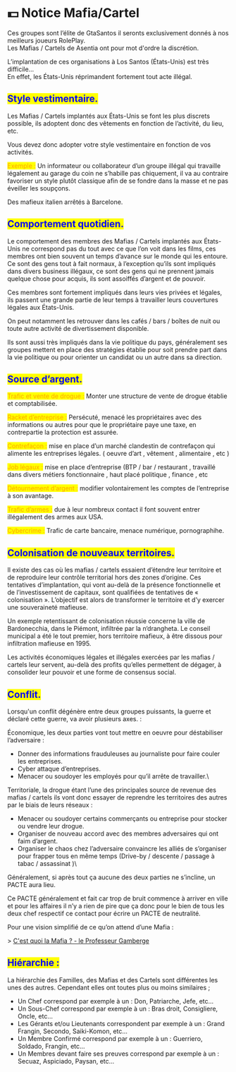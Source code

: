 # 💵 Notice Mafia/Cartel

Ces groupes sont l’élite de GtaSantos il seronts exclusivement donnés à nos meilleurs joueurs RolePlay.\
Les Mafias / Cartels de Asentia ont pour mot d'ordre la discrétion.

L’implantation de ces organisations à Los Santos (États-Unis) est très difficile…\
En effet, les États-Unis réprimandent fortement tout acte illégal.

## <mark style="color:blue;">Style vestimentaire.</mark>



Les Mafias / Cartels implantés aux États-Unis se font les plus discrets possible, ils adoptent donc des vêtements en fonction de l’activité, du lieu, etc.

Vous devez donc adopter votre style vestimentaire en fonction de vos activités.

<mark style="color:orange;">Exemple :</mark> Un informateur ou collaborateur d’un groupe illégal qui travaille légalement au garage du coin ne s’habille pas chiquement, il va au contraire favoriser un style plutôt classique afin de se fondre dans la masse et ne pas éveiller les soupçons.&#x20;

Des mafieux italien arrêtés à Barcelone.

## <mark style="color:blue;">Comportement quotidien.</mark>



Le comportement des membres des Mafias / Cartels implantés aux États-Unis ne correspond pas du tout avec ce que l’on voit dans les films, ces membres ont bien souvent un temps d’avance sur le monde qui les entoure. Ce sont des gens tout à fait normaux, à l’exception qu’ils sont impliqués dans divers business illégaux, ce sont des gens qui ne prennent jamais quelque chose pour acquis, ils sont assoiffés d’argent et de pouvoir.



Ces membres sont fortement impliqués dans leurs vies privées et légales, ils passent une grande partie de leur temps à travailler leurs couvertures légales aux États-Unis.



On peut notamment les retrouver dans les cafés / bars / boîtes de nuit ou toute autre activité de divertissement disponible.



Ils sont aussi très impliqués dans la vie politique du pays, généralement ses groupes mettent en place des stratégies établie pour soit prendre part dans la vie politique ou pour orienter un candidat ou un autre dans sa direction.

## <mark style="color:blue;">Source d’argent.</mark>

<mark style="color:orange;">Trafic et vente de drogue :</mark> Monter une structure de vente de drogue établie et comptabilisée.

<mark style="color:orange;">Racket d’entreprise :</mark> Persécuté, menacé les propriétaires avec des informations ou autres pour que le propriétaire paye une taxe, en contrepartie la protection est assurée.

<mark style="color:orange;">Contrefaçon :</mark> mise en place d’un marché clandestin de contrefaçon qui alimente les entreprises légales. ( oeuvre d’art , vêtement , alimentaire , etc )

<mark style="color:orange;">Job légaux :</mark> mise en place d’entreprise (BTP / bar / restaurant , travaillé dans divers métiers fonctionnaire , haut placé politique , finance , etc &#x20;

<mark style="color:orange;">Détournement d’argent :</mark> modifier volontairement les comptes de l’entreprise à son avantage.

<mark style="color:orange;">Trafic d’armes :</mark> due à leur nombreux contact il font souvent entrer illégalement des armes aux USA.

<mark style="color:orange;">Cybercrime :</mark> Trafic de carte bancaire, menace numérique, pornographihe.

## <mark style="color:blue;">Colonisation de nouveaux territoires.</mark>



Il existe des cas où les mafias / cartels essaient d’étendre leur territoire et de reproduire leur contrôle territorial hors des zones d’origine. Ces tentatives d’implantation, qui vont au-delà de la présence fonctionnelle et de l’investissement de capitaux, sont qualifiées de tentatives de « colonisation ». L’objectif est alors de transformer le territoire et d’y exercer une souveraineté mafieuse.&#x20;

Un exemple retentissant de colonisation réussie concerne la ville de Bardonecchia, dans le Piémont, infiltrée par la n‘drangheta. Le conseil municipal a été le tout premier, hors territoire mafieux, à être dissous pour infiltration mafieuse en 1995.

Les activités économiques légales et illégales exercées par les mafias / cartels leur servent, au-delà des profits qu’elles permettent de dégager, à consolider leur pouvoir et une forme de consensus social.

## <mark style="color:blue;">Conflit.</mark>

Lorsqu'un conflit dégénère entre deux groupes puissants, la guerre et déclaré cette guerre, va avoir plusieurs axes. :&#x20;

Économique, les deux parties vont tout mettre en oeuvre pour déstabiliser l’adversaire :&#x20;

* Donner des informations frauduleuses au journaliste pour faire couler les entreprises.
* Cyber attaque d’entreprises.
* Menacer ou soudoyer les employés pour qu’il arrête de travailler.\


Territoriale, la drogue étant l’une des principales source de revenue des mafias / cartels ils vont donc essayer de reprendre les territoires des autres par le biais de leurs réseaux :

* Menacer ou soudoyer certains commerçants ou entreprise pour stocker ou vendre leur drogue.
* Organiser de nouveau accord avec des membres adversaires qui ont faim d’argent.
* Organiser le chaos chez l’adversaire convaincre les alliés de s’organiser pour frapper tous en même temps (Drive-by / descente / passage à tabac / assassinat )\


Généralement, si après tout ça aucune des deux parties ne s’incline, un PACTE aura lieu.

Ce PACTE généralement et fait car trop de bruit commence à arriver en ville et pour les affaires il n’y a rien de pire que ça donc pour le bien de tous les deux chef respectif ce contact pour écrire un PACTE de neutralité.&#x20;



Pour une vision simplifié de ce qu’on attend d’une Mafia :&#x20;

\> [C'est quoi la Mafia ? - le Professeur Gamberge](https://www.youtube.com/watch?v=2UKukl6pBGY\&t=7s)

## <mark style="color:blue;">Hiérarchie :</mark>

La hiérarchie des Familles, des Mafias et des Cartels sont différentes les unes des autres. Cependant elles ont toutes plus ou moins similaires ;&#x20;



* Un Chef correspond par exemple à un : Don, Patriarche, Jefe, etc...
* Un Sous-Chef correspond par exemple à un : Bras droit, Consigliere, Oncle, etc...
* Les Gérants et/ou Lieutenants correspondent par exemple à un : Grand Frangin, Secondo, Saiki-Komon, etc...
* Un Membre Confirmé correspond par exemple à un : Guerriero, Soldado, Frangin, etc...
* Un Membres devant faire ses preuves correspond par exemple à un : Secuaz, Aspiciado, Paysan, etc...

